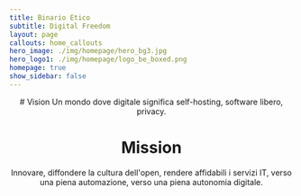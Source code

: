 ```yaml
---
title: Binario Etico
subtitle: Digital Freedom
layout: page
callouts: home_callouts
hero_image: ./img/homepage/hero_bg3.jpg
hero_logo1: ./img/homepage/logo_be_boxed.png
homepage: true
show_sidebar: false
---
```

<center>
# Vision
Un mondo dove digitale significa self-hosting, software libero, privacy.

# Mission
Innovare, diffondere la cultura dell'open, rendere affidabili i servizi IT, verso una piena automazione, verso una piena autonomia digitale.  
</center>
